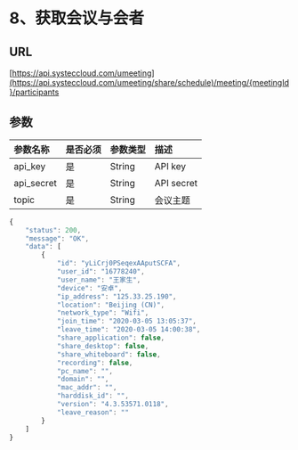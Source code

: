 # 8、获取会议与会者

## URL

[https://api.systeccloud.com/umeeting](https://api.systeccloud.com/umeeting/share/schedule)/meeting/{meetingId}/participants



## 参数

| 参数名称 | 是否必须 | 参数类型 | 描述 |
| :--- | :--- | :--- | :--- |
| api\_key | 是 | String | API key |
| api\_secret | 是 | String | API secret |
| topic | 是 | String | 会议主题 |



```javascript
{
    "status": 200,
    "message": "OK",
    "data": [
        {
            "id": "yLiCrj0PSeqexAAputSCFA",  
            "user_id": "16778240",
            "user_name": "王家生",
            "device": "安卓",
            "ip_address": "125.33.25.190",
            "location": "Beijing (CN)",
            "network_type": "Wifi",
            "join_time": "2020-03-05 13:05:37",
            "leave_time": "2020-03-05 14:00:38",
            "share_application": false,
            "share_desktop": false,
            "share_whiteboard": false,
            "recording": false,
            "pc_name": "",
            "domain": "",
            "mac_addr": "",
            "harddisk_id": "",
            "version": "4.3.53571.0118",
            "leave_reason": ""
        }
    ]
}
```

